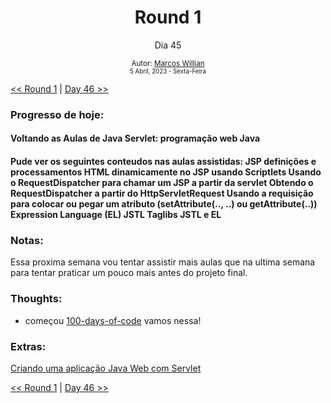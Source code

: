 <div align="center">
  <h1>Round 1</h1>
  <p>Dia 45</p>

  <sub>
    Autor: <a href="https://github.com/marcosmwx" target="_blank">Marcos Willian</a>
    <br>
    <small>5 Abril, 2023 -  Sexta-Feira</small>
  </sub>
</div>

[<< Round 1](./README.MD) | [Day 46 >>](dia046.md)

### Progresso de hoje:

<h4>Voltando as Aulas de  Java Servlet: programação web Java<h4>
Pude ver os seguintes conteudos nas aulas assistidas: 
JSP definições e processamentos
HTML dinamicamente no JSP usando Scriptlets
Usando o RequestDispatcher para chamar um JSP a partir da servlet
Obtendo o RequestDispatcher a partir do HttpServletRequest
Usando a requisição para colocar ou pegar um atributo (setAttribute(.., ..) ou getAttribute(..))
Expression Language (EL)
JSTL
Taglibs
JSTL e EL

### Notas:

Essa proxima semana vou tentar assistir mais aulas que na ultima semana para tentar praticar um pouco mais antes do projeto final.

### Thoughts:

- começou [100-days-of-code](https://github.com/marcosmwx/100DaysOfCode) vamos nessa!

### Extras:

[Criando uma aplicação Java Web com Servlet](https://www.alura.com.br/artigos/criando-uma-aplicacao-java-web-com-servlet)

[<< Round 1](./README.MD) | [Day 46 >>](dia046.md)
